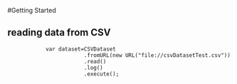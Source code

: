 #Getting Started

## reading data from CSV

~~~
			var dataset=CSVDataset
						.fromURL(new URL("file://csvDatasetTest.csv"))
						.read()
						.log()
						.execute();
~~~					
					